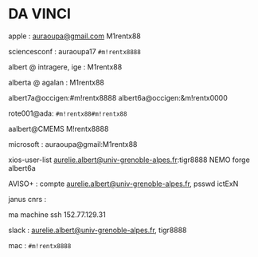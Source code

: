 # DA VINCI
apple : auraoupa@gmail.com M1rentx88

sciencesconf : auraoupa17 `#m!rentx8888`

albert @ intragere, ige : M1rentx88

alberta @ agalan : M1rentx88

albert7a@occigen:#m!rentx8888
albert6a@occigen:&m!rentx0000

rote001@ada: `#m!rentx88#m!rentx88`

aalbert@CMEMS M!rentx8888

microsoft : auraoupa@gmail:M1rentx88

xios-user-list aurelie.albert@univ-grenoble-alpes.fr:tigr8888
NEMO forge albert6a

AVISO+ : compte aurelie.albert@univ-grenoble-alpes.fr, psswd ictExN

janus cnrs : 

ma machine ssh 152.77.129.31

slack : aurelie.albert@univ-grenoble-alpes.fr, tigr8888

mac : `#m!rentx8888`